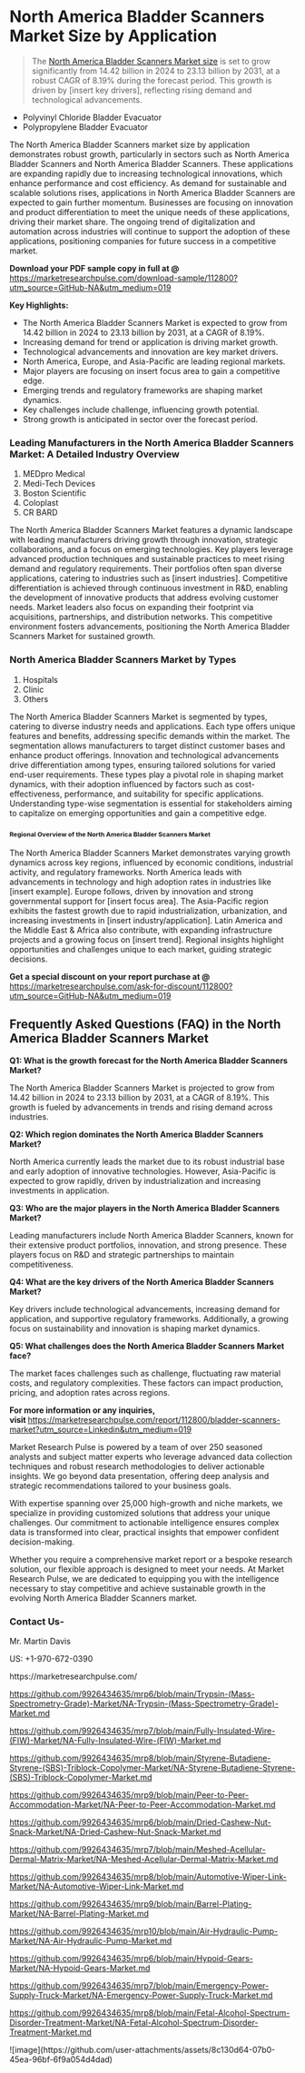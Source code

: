 <h1>North America Bladder Scanners Market&nbsp;Size by Application</h1><blockquote><p>The <a href="https://marketresearchpulse.com/download-sample/112800?utm_source=GitHub-NA&amp;utm_medium=019">North America Bladder Scanners Market size</a> is set to grow significantly from 14.42 billion in 2024 to 23.13 billion by 2031, at a robust CAGR of 8.19% during the forecast period. This growth is driven by [insert key drivers], reflecting rising demand and technological advancements.</p></blockquote><ul><li>Polyvinyl Chloride Bladder Evacuator<li> Polypropylene Bladder Evacuator</li></ul><p>The North America Bladder Scanners market size by application demonstrates robust growth, particularly in sectors such as North America Bladder Scanners and North America Bladder Scanners. These applications are expanding rapidly due to increasing technological innovations, which enhance performance and cost efficiency. As demand for sustainable and scalable solutions rises, applications in North America Bladder Scanners are expected to gain further momentum. Businesses are focusing on innovation and product differentiation to meet the unique needs of these applications, driving their market share. The ongoing trend of digitalization and automation across industries will continue to support the adoption of these applications, positioning companies for future success in a competitive market.</p><p><strong>Download your PDF sample copy in full at @ </strong><a href="https://marketresearchpulse.com/download-sample/112800?utm_source=GitHub-NA&amp;utm_medium=019">https://marketresearchpulse.com/download-sample/112800?utm_source=GitHub-NA&amp;utm_medium=019</a></p><p><strong>Key Highlights: </strong></p><ul><li>The North America Bladder Scanners Market is expected to grow from 14.42 billion in 2024 to 23.13 billion by 2031, at a CAGR of 8.19%.</li><li>Increasing demand for trend or application is driving market growth.</li><li>Technological advancements and innovation are key market drivers.</li><li>North America, Europe, and Asia-Pacific are leading regional markets.</li><li>Major players are focusing on insert focus area to gain a competitive edge.</li><li>Emerging trends and regulatory frameworks are shaping market dynamics.</li><li>Key challenges include challenge, influencing growth potential.</li><li>Strong growth is anticipated in sector over the forecast period.</li></ul><h3>Leading Manufacturers in the North America Bladder Scanners Market: A Detailed Industry Overview</h3><ol><li>MEDpro Medical</li><li>Medi-Tech Devices</li><li>Boston Scientific</li><li>Coloplast</li><li>CR BARD</li></ol><div class="flex max-w-full flex-col flex-grow"><div class="min-h-8 text-message flex w-full flex-col items-end gap-2 whitespace-normal break-words [.text-message+&amp;]:mt-5" dir="auto" data-message-author-role="assistant" data-message-id="fd8432e4-4910-450d-b182-61b7bfb0a01f" data-message-model-slug="gpt-4o"><div class="flex w-full flex-col gap-1 empty:hidden first:pt-[3px]"><div class="markdown prose w-full break-words dark:prose-invert light"><p>The North America Bladder Scanners Market features a dynamic landscape with leading manufacturers driving growth through innovation, strategic collaborations, and a focus on emerging technologies. Key players leverage advanced production techniques and sustainable practices to meet rising demand and regulatory requirements. Their portfolios often span diverse applications, catering to industries such as [insert industries]. Competitive differentiation is achieved through continuous investment in R&amp;D, enabling the development of innovative products that address evolving customer needs. Market leaders also focus on expanding their footprint via acquisitions, partnerships, and distribution networks. This competitive environment fosters advancements, positioning the North America Bladder Scanners Market for sustained growth.</p></div></div></div></div><h3>North America Bladder Scanners Market by Types</h3><ol><li>Hospitals<li> Clinic<li> Others</li></ol><div class="flex max-w-full flex-col flex-grow"><div class="min-h-8 text-message flex w-full flex-col items-end gap-2 whitespace-normal break-words [.text-message+&amp;]:mt-5" dir="auto" data-message-author-role="assistant" data-message-id="084470be-0bb7-4664-bddf-5156b4f41249" data-message-model-slug="gpt-4o-mini"><div class="flex w-full flex-col gap-1 empty:hidden first:pt-[3px]"><div class="markdown prose w-full break-words dark:prose-invert light"><p>The North America Bladder Scanners Market is segmented by types, catering to diverse industry needs and applications. Each type offers unique features and benefits, addressing specific demands within the market. The segmentation allows manufacturers to target distinct customer bases and enhance product offerings. Innovation and technological advancements drive differentiation among types, ensuring tailored solutions for varied end-user requirements. These types play a pivotal role in shaping market dynamics, with their adoption influenced by factors such as cost-effectiveness, performance, and suitability for specific applications. Understanding type-wise segmentation is essential for stakeholders aiming to capitalize on emerging opportunities and gain a competitive edge.</p></div></div></div></div><h3><span style="font-size: 11px;">Regional Overview of the North America Bladder Scanners Market</span></h3><div class="flex max-w-full flex-col flex-grow"><div class="min-h-8 text-message flex w-full flex-col items-end gap-2 whitespace-normal break-words [.text-message+&amp;]:mt-5" dir="auto" data-message-author-role="assistant" data-message-id="e9038762-ce64-4e30-91c9-9bd413514231" data-message-model-slug="gpt-4o-mini"><div class="flex w-full flex-col gap-1 empty:hidden first:pt-[3px]"><div class="markdown prose w-full break-words dark:prose-invert light"><p>The North America Bladder Scanners Market demonstrates varying growth dynamics across key regions, influenced by economic conditions, industrial activity, and regulatory frameworks. North America leads with advancements in technology and high adoption rates in industries like [insert example]. Europe follows, driven by innovation and strong governmental support for [insert focus area]. The Asia-Pacific region exhibits the fastest growth due to rapid industrialization, urbanization, and increasing investments in [insert industry/application]. Latin America and the Middle East &amp; Africa also contribute, with expanding infrastructure projects and a growing focus on [insert trend]. Regional insights highlight opportunities and challenges unique to each market, guiding strategic decisions.</p></div></div></div></div><p><strong>Get a special discount on your report purchase at @ </strong><a href="https://marketresearchpulse.com/ask-for-discount/112800?utm_source=GitHub-NA&amp;utm_medium=019">https://marketresearchpulse.com/ask-for-discount/112800?utm_source=GitHub-NA&amp;utm_medium=019</a></p><h2>Frequently Asked Questions (FAQ) in the North America Bladder Scanners Market</h2><p><strong>Q1: What is the growth forecast for the North America Bladder Scanners Market?</strong></p><p>The North America Bladder Scanners Market is projected to grow from 14.42 billion in 2024 to 23.13 billion by 2031, at a CAGR of 8.19%. This growth is fueled by advancements in trends and rising demand across industries.</p><p><strong>Q2: Which region dominates the North America Bladder Scanners Market?</strong></p><p>North America currently leads the market due to its robust industrial base and early adoption of innovative technologies. However, Asia-Pacific is expected to grow rapidly, driven by industrialization and increasing investments in application.</p><p><strong>Q3: Who are the major players in the North America Bladder Scanners Market?</strong></p><p>Leading manufacturers include North America Bladder Scanners, known for their extensive product portfolios, innovation, and strong presence. These players focus on R&amp;D and strategic partnerships to maintain competitiveness.</p><p><strong>Q4: What are the key drivers of the North America Bladder Scanners Market?</strong></p><p>Key drivers include technological advancements, increasing demand for application, and supportive regulatory frameworks. Additionally, a growing focus on sustainability and innovation is shaping market dynamics.</p><p><strong>Q5: What challenges does the North America Bladder Scanners Market face?</strong></p><p>The market faces challenges such as challenge, fluctuating raw material costs, and regulatory complexities. These factors can impact production, pricing, and adoption rates across regions.</p><p><strong>For more information or any inquiries, visit&nbsp;</strong><a href="https://marketresearchpulse.com/report/112800/bladder-scanners-market?utm_source=Linkedin&utm_medium=019">https://marketresearchpulse.com/report/112800/bladder-scanners-market?utm_source=Linkedin&utm_medium=019</a></p><p>Market Research Pulse is powered by a team of over 250 seasoned analysts and subject matter experts who leverage advanced data collection techniques and robust research methodologies to deliver actionable insights. We go beyond data presentation, offering deep analysis and strategic recommendations tailored to your business goals.</p><p>With expertise spanning over 25,000 high-growth and niche markets, we specialize in providing customized solutions that address your unique challenges. Our commitment to actionable intelligence ensures complex data is transformed into clear, practical insights that empower confident decision-making.</p><p>Whether you require a comprehensive market report or a bespoke research solution, our flexible approach is designed to meet your needs. At Market Research Pulse, we are dedicated to equipping you with the intelligence necessary to stay competitive and achieve sustainable growth in the evolving North America Bladder Scanners market.</p><h3><strong>Contact Us-</strong></h3><p>Mr. Martin Davis</p><p>US: +1-970-672-0390</p><p>https://marketresearchpulse.com/</p><p><a href="https://github.com/9926434635/mrp6/blob/main/Trypsin-(Mass-Spectrometry-Grade)-Market/NA-Trypsin-(Mass-Spectrometry-Grade)-Market.md">https://github.com/9926434635/mrp6/blob/main/Trypsin-(Mass-Spectrometry-Grade)-Market/NA-Trypsin-(Mass-Spectrometry-Grade)-Market.md</a></p><p><a href="https://github.com/9926434635/mrp7/blob/main/Fully-Insulated-Wire-(FIW)-Market/NA-Fully-Insulated-Wire-(FIW)-Market.md">https://github.com/9926434635/mrp7/blob/main/Fully-Insulated-Wire-(FIW)-Market/NA-Fully-Insulated-Wire-(FIW)-Market.md</a></p><p><a href="https://github.com/9926434635/mrp8/blob/main/Styrene-Butadiene-Styrene-(SBS)-Triblock-Copolymer-Market/NA-Styrene-Butadiene-Styrene-(SBS)-Triblock-Copolymer-Market.md">https://github.com/9926434635/mrp8/blob/main/Styrene-Butadiene-Styrene-(SBS)-Triblock-Copolymer-Market/NA-Styrene-Butadiene-Styrene-(SBS)-Triblock-Copolymer-Market.md</a></p><p><a href="https://github.com/9926434635/mrp9/blob/main/Peer-to-Peer-Accommodation-Market/NA-Peer-to-Peer-Accommodation-Market.md">https://github.com/9926434635/mrp9/blob/main/Peer-to-Peer-Accommodation-Market/NA-Peer-to-Peer-Accommodation-Market.md</a></p><p><a href="https://github.com/9926434635/mrp6/blob/main/Dried-Cashew-Nut-Snack-Market/NA-Dried-Cashew-Nut-Snack-Market.md">https://github.com/9926434635/mrp6/blob/main/Dried-Cashew-Nut-Snack-Market/NA-Dried-Cashew-Nut-Snack-Market.md</a></p><p><a href="https://github.com/9926434635/mrp7/blob/main/Meshed-Acellular-Dermal-Matrix-Market/NA-Meshed-Acellular-Dermal-Matrix-Market.md">https://github.com/9926434635/mrp7/blob/main/Meshed-Acellular-Dermal-Matrix-Market/NA-Meshed-Acellular-Dermal-Matrix-Market.md</a></p><p><a href="https://github.com/9926434635/mrp8/blob/main/Automotive-Wiper-Link-Market/NA-Automotive-Wiper-Link-Market.md">https://github.com/9926434635/mrp8/blob/main/Automotive-Wiper-Link-Market/NA-Automotive-Wiper-Link-Market.md</a></p><p><a href="https://github.com/9926434635/mrp9/blob/main/Barrel-Plating-Market/NA-Barrel-Plating-Market.md">https://github.com/9926434635/mrp9/blob/main/Barrel-Plating-Market/NA-Barrel-Plating-Market.md</a></p><p><a href="https://github.com/9926434635/mrp10/blob/main/Air-Hydraulic-Pump-Market/NA-Air-Hydraulic-Pump-Market.md">https://github.com/9926434635/mrp10/blob/main/Air-Hydraulic-Pump-Market/NA-Air-Hydraulic-Pump-Market.md</a></p><p><a href="https://github.com/9926434635/mrp6/blob/main/Hypoid-Gears-Market/NA-Hypoid-Gears-Market.md">https://github.com/9926434635/mrp6/blob/main/Hypoid-Gears-Market/NA-Hypoid-Gears-Market.md</a></p><p><a href="https://github.com/9926434635/mrp7/blob/main/Emergency-Power-Supply-Truck-Market/NA-Emergency-Power-Supply-Truck-Market.md">https://github.com/9926434635/mrp7/blob/main/Emergency-Power-Supply-Truck-Market/NA-Emergency-Power-Supply-Truck-Market.md</a></p><p><a href="https://github.com/9926434635/mrp8/blob/main/Fetal-Alcohol-Spectrum-Disorder-Treatment-Market/NA-Fetal-Alcohol-Spectrum-Disorder-Treatment-Market.md">https://github.com/9926434635/mrp8/blob/main/Fetal-Alcohol-Spectrum-Disorder-Treatment-Market/NA-Fetal-Alcohol-Spectrum-Disorder-Treatment-Market.md</a></p>
![image](https://github.com/user-attachments/assets/8c130d64-07b0-45ea-96bf-6f9a054d4dad)
